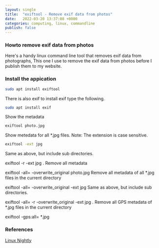 ```yaml
---
layout: single
title:  "exiftool - Remove exif data from photos"
date:   2022-03-20 13:37:08 +0000
categories: computing, linux, commandline
publish: false
---
```


### Howto remove exif data from photos

Here's a handy linux command line tool that removes exif data from photographs, This one I use to remove the exif data from photos before I publish them to my website.

### Install the appication

~~~bash
sudo apt install exiftool
~~~

There is also exif to install exif type the following.

~~~bash
sudo apt install exif
~~~

Show the metadata

~~~bash
exiftool photo.jpg
~~~

Show metedata for all *.jpg files.
Note: The extension is case sensitive.

~~~bash
exiftool -ext jpg
~~~

Same as above, but include sub directories.

exiftool -r -ext jpg .
Remove all metadata

exiftool -all= -overwrite_original photo.jpg
Remove all metadata of all *.jpg files in the current directory

exiftool -all= -overwrite_original -ext jpg
Same as above, but include sub directories.

exiftool -all= -r -overwrite_original -ext jpg .
Remove all GPS metadata of *.jpg files in the current directory

exiftool -gps:all= *.jpg

### References

[Linux Nightly](https://linuxnightly.com/how-to-remove-exif-data-via-linux-command-line/)
